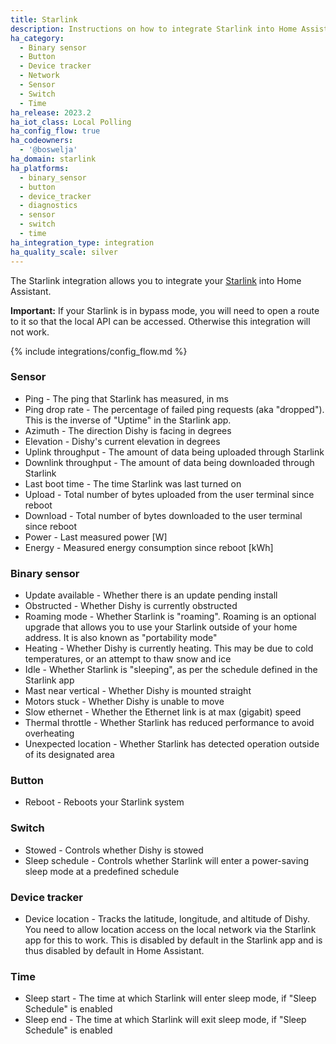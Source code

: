 ```yaml
---
title: Starlink
description: Instructions on how to integrate Starlink into Home Assistant.
ha_category:
  - Binary sensor
  - Button
  - Device tracker
  - Network
  - Sensor
  - Switch
  - Time
ha_release: 2023.2
ha_iot_class: Local Polling
ha_config_flow: true
ha_codeowners:
  - '@boswelja'
ha_domain: starlink
ha_platforms:
  - binary_sensor
  - button
  - device_tracker
  - diagnostics
  - sensor
  - switch
  - time
ha_integration_type: integration
ha_quality_scale: silver
---
```


The Starlink integration allows you to integrate your [Starlink](https://www.starlink.com/) into Home Assistant.

**Important:** If your Starlink is in bypass mode, you will need to open a route to it so that the local API can be accessed. Otherwise this integration will not work.

{% include integrations/config_flow.md %}

### Sensor

- Ping - The ping that Starlink has measured, in ms
- Ping drop rate - The percentage of failed ping requests (aka "dropped"). This is the inverse of "Uptime" in the Starlink app.
- Azimuth - The direction Dishy is facing in degrees
- Elevation - Dishy's current elevation in degrees
- Uplink throughput - The amount of data being uploaded through Starlink
- Downlink throughput - The amount of data being downloaded through Starlink
- Last boot time - The time Starlink was last turned on
- Upload - Total number of bytes uploaded from the user terminal since reboot
- Download - Total number of bytes downloaded to the user terminal since reboot
- Power - Last measured power [W]
- Energy - Measured energy consumption since reboot [kWh]

### Binary sensor

- Update available - Whether there is an update pending install
- Obstructed - Whether Dishy is currently obstructed
- Roaming mode - Whether Starlink is "roaming". Roaming is an optional upgrade that allows you to use your Starlink outside of your home address. It is also known as "portability mode"
- Heating - Whether Dishy is currently heating. This may be due to cold temperatures, or an attempt to thaw snow and ice
- Idle - Whether Starlink is "sleeping", as per the schedule defined in the Starlink app
- Mast near vertical - Whether Dishy is mounted straight
- Motors stuck - Whether Dishy is unable to move
- Slow ethernet - Whether the Ethernet link is at max (gigabit) speed
- Thermal throttle - Whether Starlink has reduced performance to avoid overheating
- Unexpected location - Whether Starlink has detected operation outside of its designated area

### Button

- Reboot - Reboots your Starlink system

### Switch

- Stowed - Controls whether Dishy is stowed
- Sleep schedule - Controls whether Starlink will enter a power-saving sleep mode at a predefined schedule

### Device tracker

- Device location - Tracks the latitude, longitude, and altitude of Dishy. You need to allow location access on the local network via the Starlink app for this to work. This is disabled by default in the Starlink app and is thus disabled by default in Home Assistant.

### Time

- Sleep start - The time at which Starlink will enter sleep mode, if "Sleep Schedule" is enabled
- Sleep end - The time at which Starlink will exit sleep mode, if "Sleep Schedule" is enabled
